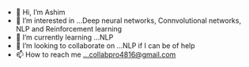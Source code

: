 - 👋 Hi, I’m Ashim
- 👀 I’m interested in ...Deep neural networks, Connvolutional networks, NLP and Reinforcement learning
- 🌱 I’m currently learning ...NLP
- 💞️ I’m looking to collaborate on ...NLP if I can be of help
- 📫 How to reach me ...collabpro4816@gmail.com

<!---
Ashim9Ghosh/Ashim9Ghosh is a ✨ special ✨ repository because its `README.md` (this file) appears on your GitHub profile.
You can click the Preview link to take a look at your changes.
--->
